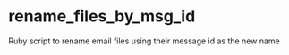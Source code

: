 rename_files_by_msg_id
======================

Ruby script to rename email files using their message id as the new name